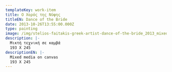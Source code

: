 ```yaml
---
templateKey: work-item
title: Ο Χορός της Νύφης
titleEN: Dance of the Bride
date: 2013-10-26T13:55:00.000Z
type: painting
image: /img/stelios-faitakis-greek-artist-dance-of-the-bride_2013_mixed-media-on-canvas_193x245cm.jpg
description: |-
  Μικτή τεχνική σε καμβά
  193 X 245 
descriptionEN: |-
  Mixed media on canvas
  193 X 245
---
```

